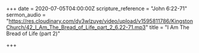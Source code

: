 +++
date = 2020-07-05T04:00:00Z
scripture_reference = "John 6:22-71"
sermon_audio = "https://res.cloudinary.com/dy3wlzuye/video/upload/v1595811786/KingstonChurch/42_I_Am_The_Bread_of_Life_part_2_6.22-71.mp3"
title = "I Am The Bread of Life (part 2)"

+++
